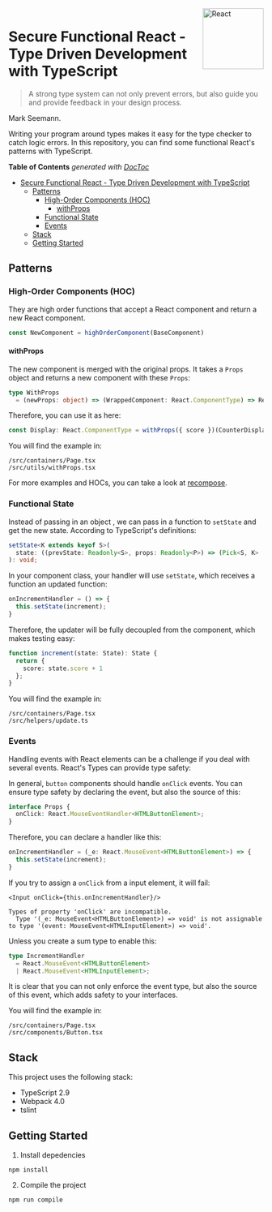 <a href="https://reactjs.org/">
  <img src="https://upload.wikimedia.org/wikipedia/commons/a/a7/React-icon.svg" alt="React" align="right"  width="120" />
</a>

# Secure Functional React - Type Driven Development with TypeScript

> A strong type system can not only prevent errors, but also guide you and
provide feedback in your design process.

Mark Seemann.

Writing your program around types makes it easy for the type checker to catch
logic errors. In this repository, you can find some functional React's patterns
with TypeScript.

<!-- START doctoc generated TOC please keep comment here to allow auto update -->
<!-- DON'T EDIT THIS SECTION, INSTEAD RE-RUN doctoc TO UPDATE -->
**Table of Contents**  *generated with [DocToc](https://github.com/thlorenz/doctoc)*

- [Secure Functional React - Type Driven Development with TypeScript](#secure-functional-react---type-driven-development-with-typescript)
  - [Patterns](#patterns)
    - [High-Order Components (HOC)](#high-order-components-hoc)
      - [withProps](#withprops)
    - [Functional State](#functional-state)
    - [Events](#events)
  - [Stack](#stack)
  - [Getting Started](#getting-started)

<!-- END doctoc generated TOC please keep comment here to allow auto update -->

## Patterns

### High-Order Components (HOC)

They are high order functions that accept a React component and return a new
React component.

```ts
const NewComponent = highOrderComponent(BaseComponent)
```

#### withProps

The new component is merged with the original props. It takes a `Props` object
and returns a new component with these `Props`:

```ts
type WithProps
  = (newProps: object) => (WrappedComponent: React.ComponentType) => React.ComponentType;
```

Therefore, you can use it as here:

```ts
const Display: React.ComponentType = withProps({ score })(CounterDisplay);
```

You will find the example in:

```
/src/containers/Page.tsx
/src/utils/withProps.tsx
```

For more examples and HOCs, you can take a look at [recompose](https://github.com/acdlite/recompose).

### Functional State

 Instead of passing in an object , we can pass in a function to `setState` and get the new state. According to TypeScript's definitions:

```ts
setState<K extends keyof S>(
  state: ((prevState: Readonly<S>, props: Readonly<P>) => (Pick<S, K> | S | null)) | (Pick<S, K> | S | null), callback?: () => void
): void;
```

In your component class, your handler will use `setState`, which receives a
function an updated function:

```ts
onIncrementHandler = () => {
  this.setState(increment);
}
```

Therefore, the updater will be fully decoupled from the component, which makes
testing easy:

```ts
function increment(state: State): State {
  return {
    score: state.score + 1
  };
}
```

You will find the example in:

```
/src/containers/Page.tsx
/src/helpers/update.ts
```

### Events
Handling events with React elements can be a challenge if you deal with several
events. React's Types can provide type safety:

In general, `button` components should handle `onClick` events. You can ensure
type safety by declaring the event, but also the source of this:

```ts
interface Props {
  onClick: React.MouseEventHandler<HTMLButtonElement>;
}
```

Therefore, you can declare a handler like this:

```ts
onIncrementHandler = (_e: React.MouseEvent<HTMLButtonElement>) => {
  this.setState(increment);
}
```

If you try to assign a `onClick` from a input element, it will fail:

```tsx
<Input onClick={this.onIncrementHandler}/>
```

```
Types of property 'onClick' are incompatible.
  Type '(_e: MouseEvent<HTMLButtonElement>) => void' is not assignable to type '(event: MouseEvent<HTMLInputElement>) => void'.
```

Unless you create a sum type to enable this:

```ts
type IncrementHandler
  = React.MouseEvent<HTMLButtonElement>
  | React.MouseEvent<HTMLInputElement>;
```

It is clear that you can not only enforce the event type, but also the source
of this event, which adds safety to your interfaces.

You will find the example in:

```
/src/containers/Page.tsx
/src/components/Button.tsx
```

## Stack

This project uses the following stack:

- TypeScript 2.9
- Webpack 4.0
- tslint


## Getting Started

1. Install depedencies

```
npm install
```

2. Compile the project

```
npm run compile
```
